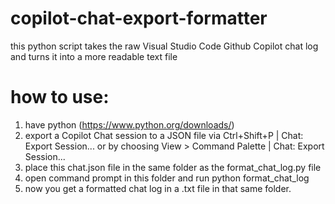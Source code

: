 # copilot-chat-export-formatter
this python script takes the raw Visual Studio Code Github Copilot chat log and turns it into a more readable text file

# how to use:
1. have python (https://www.python.org/downloads/)
2. export a Copilot Chat session to a JSON file via Ctrl+Shift+P | Chat: Export Session... or by choosing View > Command Palette | Chat: Export Session...
3. place this chat.json file in the same folder as the format_chat_log.py file
4. open command prompt in this folder and run python format_chat_log
5. now you get a formatted chat log in a .txt file in that same folder.
